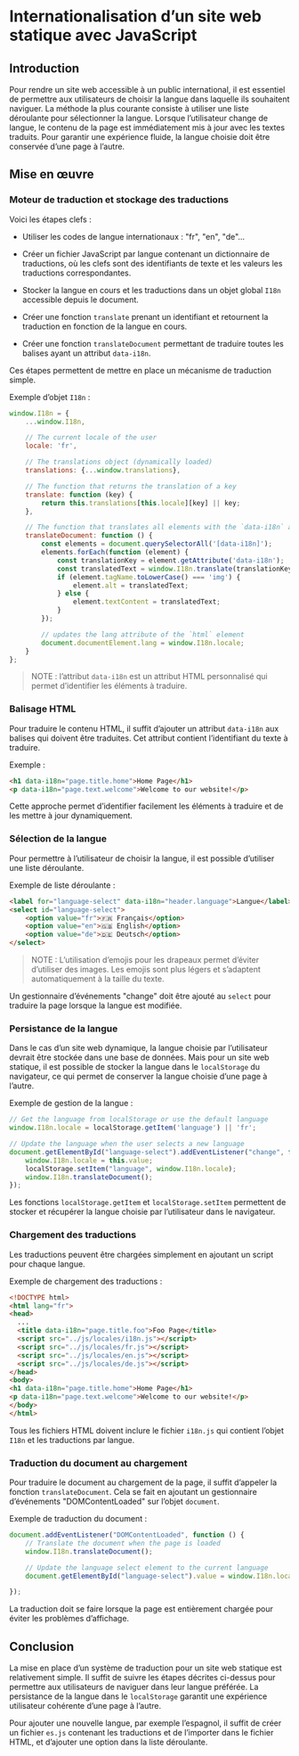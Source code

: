 # Internationalisation d’un site web statique avec JavaScript

## Introduction

Pour rendre un site web accessible à un public international, il est essentiel de permettre aux utilisateurs
de choisir la langue dans laquelle ils souhaitent naviguer.
La méthode la plus courante consiste à utiliser une liste déroulante pour sélectionner la langue.
Lorsque l’utilisateur change de langue, le contenu de la page est immédiatement mis à jour avec les textes traduits.
Pour garantir une expérience fluide, la langue choisie doit être conservée d’une page à l’autre.

## Mise en œuvre

### Moteur de traduction et stockage des traductions

Voici les étapes clefs :

- Utiliser les codes de langue internationaux : "fr", "en", "de"…

- Créer un fichier JavaScript par langue contenant un dictionnaire de traductions, où les clefs sont des identifiants
  de texte et les valeurs les traductions correspondantes.

- Stocker la langue en cours et les traductions dans un objet global `I18n` accessible depuis le document.

- Créer une fonction `translate` prenant un identifiant et retournent la traduction en fonction de la langue en cours.

- Créer une fonction `translateDocument` permettant de traduire toutes les balises ayant un attribut `data-i18n`.

Ces étapes permettent de mettre en place un mécanisme de traduction simple.

Exemple d’objet `I18n` :

```javascript
window.I18n = {
    ...window.I18n,

    // The current locale of the user
    locale: 'fr',

    // The translations object (dynamically loaded)
    translations: {...window.translations},

    // The function that returns the translation of a key
    translate: function (key) {
        return this.translations[this.locale][key] || key;
    },

    // The function that translates all elements with the `data-i18n` attribute
    translateDocument: function () {
        const elements = document.querySelectorAll('[data-i18n]');
        elements.forEach(function (element) {
            const translationKey = element.getAttribute('data-i18n');
            const translatedText = window.I18n.translate(translationKey);
            if (element.tagName.toLowerCase() === 'img') {
                element.alt = translatedText;
            } else {
                element.textContent = translatedText;
            }
        });

        // updates the lang attribute of the `html` element
        document.documentElement.lang = window.I18n.locale;
    }
};
```

> NOTE : l’attribut `data-i18n` est un attribut HTML personnalisé qui permet d’identifier les éléments à traduire.

### Balisage HTML

Pour traduire le contenu HTML, il suffit d’ajouter un attribut `data-i18n` aux balises qui doivent être traduites.
Cet attribut contient l’identifiant du texte à traduire.

Exemple :

```html
<h1 data-i18n="page.title.home">Home Page</h1>
<p data-i18n="page.text.welcome">Welcome to our website!</p>
```

Cette approche permet d’identifier facilement les éléments à traduire et de les mettre à jour dynamiquement.

### Sélection de la langue

Pour permettre à l’utilisateur de choisir la langue, il est possible d’utiliser une liste déroulante.

Exemple de liste déroulante :

```html
<label for="language-select" data-i18n="header.language">Langue</label>
<select id="language-select">
    <option value="fr">🇫🇷 Français</option>
    <option value="en">🇬🇧 English</option>
    <option value="de">🇩🇪 Deutsch</option>
</select>
```

> NOTE : L’utilisation d’emojis pour les drapeaux permet d’éviter d’utiliser des images.
> Les emojis sont plus légers et s’adaptent automatiquement à la taille du texte.

Un gestionnaire d’événements "change" doit être ajouté au `select` pour traduire la page lorsque la langue est modifiée.

### Persistance de la langue

Dans le cas d’un site web dynamique, la langue choisie par l’utilisateur devrait être stockée dans une base de données.
Mais pour un site web statique, il est possible de stocker la langue dans le `localStorage` du navigateur,
ce qui permet de conserver la langue choisie d’une page à l’autre.

Exemple de gestion de la langue :

```javascript
// Get the language from localStorage or use the default language
window.I18n.locale = localStorage.getItem('language') || 'fr';

// Update the language when the user selects a new language
document.getElementById("language-select").addEventListener("change", function (e) {
    window.I18n.locale = this.value;
    localStorage.setItem("language", window.I18n.locale);
    window.I18n.translateDocument();
});
```

Les fonctions `localStorage.getItem` et `localStorage.setItem` permettent de stocker et récupérer la langue choisie
par l’utilisateur dans le navigateur.

### Chargement des traductions

Les traductions peuvent être chargées simplement en ajoutant un script pour chaque langue.

Exemple de chargement des traductions :

```html
<!DOCTYPE html>
<html lang="fr">
<head>
  ...
  <title data-i18n="page.title.foo">Foo Page</title>
  <script src="../js/locales/i18n.js"></script>
  <script src="../js/locales/fr.js"></script>
  <script src="../js/locales/en.js"></script>
  <script src="../js/locales/de.js"></script>
</head>
<body>
<h1 data-i18n="page.title.home">Home Page</h1>
<p data-i18n="page.text.welcome">Welcome to our website!</p>
</body>
</html>
```

Tous les fichiers HTML doivent inclure le fichier `i18n.js` qui contient l’objet `I18n` et les traductions par langue.

### Traduction du document au chargement

Pour traduire le document au chargement de la page, il suffit d’appeler la fonction `translateDocument`.
Cela se fait en ajoutant un gestionnaire d’événements "DOMContentLoaded" sur l’objet `document`.

Exemple de traduction du document :

```javascript
document.addEventListener("DOMContentLoaded", function () {
    // Translate the document when the page is loaded
    window.I18n.translateDocument();

    // Update the language select element to the current language
    document.getElementById("language-select").value = window.I18n.locale;

});
```

La traduction doit se faire lorsque la page est entièrement chargée pour éviter les problèmes d’affichage.

## Conclusion

La mise en place d’un système de traduction pour un site web statique est relativement simple.
Il suffit de suivre les étapes décrites ci-dessus pour permettre aux utilisateurs de naviguer dans leur langue préférée.
La persistance de la langue dans le `localStorage` garantit une expérience utilisateur cohérente d’une page à l’autre.

Pour ajouter une nouvelle langue, par exemple l’espagnol, il suffit de créer un fichier `es.js` contenant
les traductions et de l’importer dans le fichier HTML, et d’ajouter une option dans la liste déroulante.
